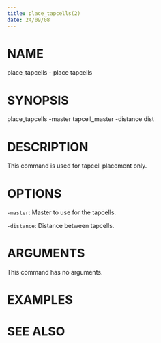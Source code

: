 ```yaml
---
title: place_tapcells(2)
date: 24/09/08
---
```


# NAME

place_tapcells - place tapcells

# SYNOPSIS

place_tapcells
    -master tapcell_master
    -distance dist


# DESCRIPTION

This command is used for tapcell placement only.

# OPTIONS

`-master`:  Master to use for the tapcells.

`-distance`:  Distance between tapcells.

# ARGUMENTS

This command has no arguments.

# EXAMPLES

# SEE ALSO
